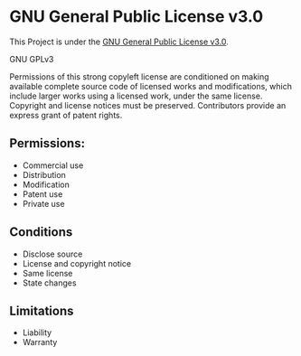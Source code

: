 # GNU General Public License v3.0

This Project is under the [GNU General Public License v3.0](https://www.gnu.org/licenses/gpl-3.0.en.html).

GNU GPLv3

Permissions of this strong copyleft license are conditioned on making available complete source code of licensed works and modifications, which include larger works using a licensed work, under the same license. Copyright and license notices must be preserved. Contributors provide an express grant of patent rights.

## Permissions:

 - Commercial use
 - Distribution
 - Modification
 - Patent use
 - Private use

## Conditions

 - Disclose source
 - License and copyright notice
 - Same license
 - State changes
 
## Limitations

 - Liability
 - Warranty